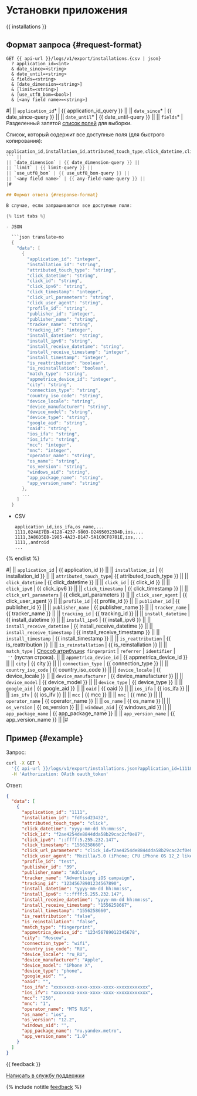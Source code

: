 # Установки приложения

{{ installations }}

## Формат запроса {#request-format}

```
GET {{ api-url }}/logs/v1/export/installations.{csv | json}
  ? application_id=<int>
  & date_since=<string>
  & date_until=<string>
  & fields=<string>
  & [date_dimension=<string>]
  & [limit=<string>]
  & [use_utf8_bom=<bool>]
  & [<any field name>=<string>]
```
#|
|| `application_id`* | {{ application_id_query }} ||
|| `date_since`* | {{ date_since-query }} ||
|| `date_until`* | {{ date_until-query }} ||
|| `fields`* | Разделенный запятой [список полей](../endpoints.md) для выборки.

Список, который содержит все доступные поля (для быстрого копирования):

```objectivec translate=no
application_id,installation_id,attributed_touch_type,click_datetime,click_id,click_ipv6,click_timestamp,click_url_parameters,click_user_agent,profile_id,publisher_id,publisher_name,tracker_name,tracking_id,install_datetime,install_ipv6,install_receive_datetime,install_receive_timestamp,install_timestamp,is_reattribution,is_reinstallation,match_type,appmetrica_device_id,city,connection_type,country_iso_code,device_locale,device_manufacturer,device_model,device_type,google_aid,oaid,ios_ifa,ios_ifv,mcc,mnc,operator_name,os_name,os_version,windows_aid,app_package_name,app_version_name
``` ||
|| `date_dimension` | {{ date_dimension-query }} ||
|| `limit` | {{ limit-query }} ||
|| `use_utf8_bom` | {{ use_utf8_bom-query }} ||
|| `<any field name>` | {{ any-field-name-query }} ||
|#

## Формат ответа {#response-format}

В случае, если запрашиваются все доступные поля:

{% list tabs %}

- JSON

  ```json translate=no
  {
    "data": [
      {
        "application_id": "integer",
        "installation_id": "string",
        "attributed_touch_type": "string",
        "click_datetime": "string",
        "click_id": "string",
        "click_ipv6": "string",
        "click_timestamp": "integer",
        "click_url_parameters": "string",
        "click_user_agent": "string",
        "profile_id": "string",
        "publisher_id": "integer",
        "publisher_name": "string",
        "tracker_name": "string",
        "tracking_id": "integer",
        "install_datetime": "string",
        "install_ipv6": "string",
        "install_receive_datetime": "string",
        "install_receive_timestamp": "integer",
        "install_timestamp": "integer",
        "is_reattribution": "boolean",
        "is_reinstallation": "boolean",
        "match_type": "string",
        "appmetrica_device_id": "integer",
        "city": "string",
        "connection_type": "string",
        "country_iso_code": "string",
        "device_locale": "string",
        "device_manufacturer": "string",
        "device_model": "string",
        "device_type": "string",
        "google_aid": "string",
        "oaid": "string",
        "ios_ifa": "string",
        "ios_ifv": "string",
        "mcc": "integer",
        "mnc": "integer",
        "operator_name": "string",
        "os_name": "string",
        "os_version": "string",
        "windows_aid": "string",
        "app_package_name": "string",
        "app_version_name": "string"
      },
      ...
    ]
  }
  ```

- CSV

  ```
  application_id,ios_ifa,os_name,...
  1111,024AE7EB-4128-4237-9803-D24950323D4D,ios,...
  1111,3A86D5E8-1985-4A23-B147-5A1C0CF8781E,ios,...
  1111,,android
  ...
  ```

{% endlist %}

#|
|| `application_id` | {{ application_id }} ||
|| `installation_id` | {{ installation_id }} ||
|| `attributed_touch_type`| {{ attributed_touch_type }} ||
|| `click_datetime` | {{ click_datetime }} ||
|| `click_id` | {{ click_id }} ||
|| `click_ipv6` | {{ click_ipv6 }} ||
|| `click_timestamp` | {{ click_timestamp }} ||
|| `click_url_parameters` | {{ click_url_parameters }} ||
|| `click_user_agent` | {{ click_user_agent }} ||
|| `profile_id` | {{ profile_id }} ||
|| `publisher_id` | {{ publisher_id }} ||
|| `publisher_name` | {{ publisher_name }} ||
|| `tracker_name` | {{ tracker_name }} ||
|| `tracking_id` | {{ tracking_id }} ||
|| `install_datetime` | {{ install_datetime }} ||
|| `install_ipv6` | {{ install_ipv6 }} ||
|| `install_receive_datetime` | {{ install_receive_datetime }} ||
|| `install_receive_timestamp` | {{ install_receive_timestamp }} ||
|| `install_timestamp` | {{ install_timestamp }} ||
|| `is_reattribution` | {{ is_reattribution }} ||
|| `is_reinstallation` | {{ is_reinstallation }} ||
|| `match_type` | [Способ атрибуции](../../../mobile-tracking/technology.md): `fingerprint` \| `referrer` \| `identifier` \| `''` (пустая строка). ||
|| `appmetrica_device_id` | {{ appmetrica_device_id }} ||
|| `city` | {{ city }} ||
|| `connection_type` | {{ connection_type }} ||
|| `country_iso_code` | {{ country_iso_code }} ||
|| `device_locale` | {{ device_locale }} ||
|| `device_manufacturer` | {{ device_manufacturer }} ||
|| `device_model` | {{ device_model }} ||
|| `device_type` | {{ device_type }} ||
|| `google_aid` | {{ google_aid }} ||
|| `oaid` | {{ oaid }} ||
|| `ios_ifa` | {{ ios_ifa }} ||
|| `ios_ifv` | {{ ios_ifv }} ||
|| `mcc` | {{ mcc }} ||
|| `mnc` | {{ mnc }} ||
|| `operator_name` | {{ operator_name }} ||
|| `os_name` | {{ os_name }} ||
|| `os_version` | {{ os_version }} ||
|| `windows_aid` | {{ windows_aid }} ||
|| `app_package_name` | {{ app_package_name }} ||
|| `app_version_name` | {{ app_version_name }} ||
|#

## Пример {#example}

Запрос:

```bash translate=no
curl -X GET \
  '{{ api-url }}/logs/v1/export/installations.json?application_id=1111&date_since=2018-10-10&date_until=2018-10-11&fields=application_id,installation_id,attributed_touch_type,click_datetime,click_id,click_ipv6,click_timestamp,click_url_parameters,click_user_agent,profile_id,publisher_id,publisher_name,tracker_name,tracking_id,install_datetime,install_ipv6,install_receive_datetime,install_receive_timestamp,install_timestamp,is_reattribution,is_reinstallation,match_type,appmetrica_device_id,city,connection_type,country_iso_code,device_locale,device_manufacturer,device_model,device_type,google_aid,oaid,ios_ifa,ios_ifv,mcc,mnc,operator_name,os_name,os_version,windows_aid,app_package_name,app_version_name' \
  -H 'Authorization: OAuth oauth_token'
```

Ответ:

```json translate=no
{
  "data": [
    {
      "application_id": "1111",
      "installation_id": "fdfssd23432",
      "attributed_touch_type": "click",
      "click_datetime": "yyyy-mm-dd hh:mm:ss",
      "click_id": "f2ae4254de8844dda58b29cac2cf0e87",
      "click_ipv6": "::ffff:5.255.232.147",
      "click_timestamp": "1556258660",
      "click_url_parameters": "click_id=f2ae4254de8844dda58b29cac2cf0e87&c=1234&google_aid=&google_aid_sha1=&google_aid_md5=&ios_ifa=&ios_ifa_sha1=&ios_ifa_md5&click_timestamp=1554824136&afpub_id=&site_id=&creative_id=&goal_id1=&goal_id2 ",
      "click_user_agent": "Mozilla/5.0 (iPhone; CPU iPhone OS 12_2 like Mac OS X) AppleWebKit/605.1.15 (KHTML, like Gecko) Version/12.1 Mobile/15E148 Safari/604.1",
      "profile_id": "test",
      "publisher_id": "39",
      "publisher_name": "AdColony",
      "tracker_name": "Advertising iOS campaign",
      "tracking_id": "12345678901234567890",
      "install_datetime": "yyyy-mm-dd hh:mm:ss",
      "install_ipv6": "::ffff:5.255.232.147",
      "install_receive_datetime": "yyyy-mm-dd hh:mm:ss",
      "install_receive_timestamp": "1556258667",
      "install_timestamp": "1556258660",
      "is_reattribution": "false",
      "is_reinstallation": "false",
      "match_type": "fingerprint",
      "appmetrica_device_id": "123456789012345678",
      "city": "Moscow",
      "connection_type": "wifi",
      "country_iso_code": "RU",
      "device_locale": "ru_RU",
      "device_manufacturer": "Apple",
      "device_model": "iPhone X",
      "device_type": "phone",
      "google_aid": "",
      "oaid": "",
      "ios_ifa": "xxxxxxxx-xxxx-xxxx-xxxx-xxxxxxxxxxxx",
      "ios_ifv": "xxxxxxxx-xxxx-xxxx-xxxx-xxxxxxxxxxxx",
      "mcc": "250",
      "mnc": "1",
      "operator_name": "MTS RUS",
      "os_name": "ios",
      "os_version": "12.2",
      "windows_aid": "",
      "app_package_name": "ru.yandex.metro",
      "app_version_name": "1.0"
    }
  ]
}
```

{{ feedback }}

<a href="../../../troubleshooting/feedback-new.html">
  <span class="button">Написать в службу поддержки</span>
</a>

{% include notitle [feedback](../../../_includes/feedback-button.md) %}
